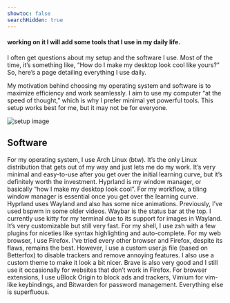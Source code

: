 ```yaml
---
showtoc: false
searchHidden: true
---
```

#### working on it I will add some tools that I use in my daily life.

I often get questions about my setup and the software I use. Most of the time, it’s something like, “How do I make my desktop look cool like yours?” So, here’s a page detailing everything I use daily.

My motivation behind choosing my operating system and software is to maximize efficiency and work seamlessly. I aim to use my computer “at the speed of thought,” which is why I prefer minimal yet powerful tools. This setup works best for me, but it may not be for everyone.

![setup image](/assets/desktop.webp)

## Software

For my operating system, I use Arch Linux (btw). It’s the only Linux distribution that gets out of my way and just lets me do my work. It’s very minimal and easy-to-use after you get over the initial learning curve, but it’s definitely worth the investment.
Hyprland is my window manager, or basically “how I make my desktop look cool”. For my workflow, a tiling window manager is essential once you get over the learning curve. Hyprland uses Wayland and also has some nice animations. Previously, I’ve used bspwm in some older videos.
Waybar is the status bar at the top.
I currently use kitty for my terminal due to its support for images in Wayland. It’s very customizable but still very fast. For my shell, I use zsh with a few plugins for niceties like syntax highlighting and auto-complete.
For my web browser, I use Firefox. I’ve tried every other browser and Firefox, despite its flaws, remains the best. However, I use a custom user.js file (based on Betterfox) to disable trackers and remove annoying features. I also use a custom theme to make it look a bit nicer. Brave is also very good and I still use it occasionally for websites that don’t work in Firefox.
For browser extensions, I use uBlock Origin to block ads and trackers, Vimium for vim-like keybindings, and Bitwarden for password management. Everything else is superfluous.
